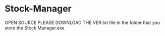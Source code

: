 # Stock-Manager
OPEN SOURCE
PLEASE DOWNLOAD THE VER.txt file in the folder that you store the Stock Manager.exe
